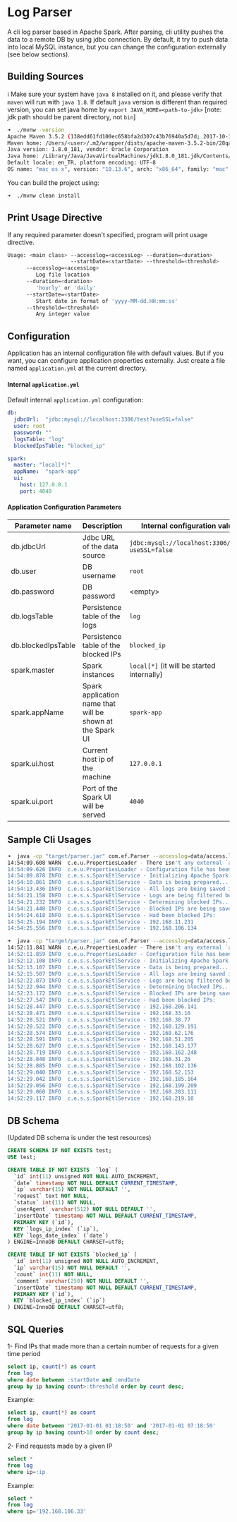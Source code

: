 # Log Parser

A cli log parser based in Apache Spark. After parsing, cli utility pushes the data to a remote DB by using jdbc connection. By default, it try to push data into local MySQL instance, but you can change the configuration externally (see below sections).

## Building Sources

ℹ️  Make sure your system have `java 8` installed on it, and please verify that `maven` will run with `java 1.8`. If default `java` version is different than required version, you can set java home by `export JAVA_HOME=<path-to-jdk>` [note: jdk path should be parent directory, not `bin`]

```bash
➜  ./mvnw -version
Apache Maven 3.5.2 (138edd61fd100ec658bfa2d307c43b76940a5d7d; 2017-10-18T10:58:13+03:00)
Maven home: /Users/<user>/.m2/wrapper/dists/apache-maven-3.5.2-bin/28qa8v9e2mq69covern8vmdkj0/apache-maven-3.5.2
Java version: 1.8.0_181, vendor: Oracle Corporation
Java home: /Library/Java/JavaVirtualMachines/jdk1.8.0_181.jdk/Contents/Home/jre
Default locale: en_TR, platform encoding: UTF-8
OS name: "mac os x", version: "10.13.6", arch: "x86_64", family: "mac"
```

You can build the project using:

```bash
➜  ./mvnw clean install
```

## Print Usage Directive

If any required parameter doesn't specified, program will print usage directive.

```bash
Usage: <main class> --accesslog=<accessLog> --duration=<duration>
                    --startDate=<startDate> --threshold=<threshold>
      --accesslog=<accessLog>
         Log file location
      --duration=<duration>
         'hourly' or 'daily'
      --startDate=<startDate>
         Start date in format of 'yyyy-MM-dd.HH:mm:ss'
      --threshold=<threshold>
         Any integer value

```

## Configuration

Application has an internal configuration file with default values. But if you want, you can configure application properties externally. Just create a file named `application.yml` at the current directory.

#### Internal `application.yml`

Default internal `application.yml` configuration:

```yml
db:
  jdbcUrl:  "jdbc:mysql://localhost:3306/test?useSSL=false"
  user: root
  password: ""
  logsTable: "log"
  blockedIpsTable: "blocked_ip"

spark:
  master: "local[*]"
  appName:  "spark-app"
  ui:
    host: 127.0.0.1
    port: 4040
```

#### Application Configuration Parameters

|Parameter name| Description | Internal configuration value|
|---|---|---|
|db.jdbcUrl| Jdbc URL of the data source|`jdbc:mysql://localhost:3306/test?useSSL=false`|
|db.user| DB username|`root`|
|db.password| DB password| &lt;empty&gt;|
|db.logsTable| Persistence table of the logs| `log`|
|db.blockedIpsTable| Persistence table of the blocked IPs| `blocked_ip`|
|spark.master|Spark instances|`local[*]` (it will be started internally)|
|spark.appName|Spark application name that will be shown at the Spark UI|`spark-app`|
|spark.ui.host|Current host ip of the machine|`127.0.0.1`|
|spark.ui.port|Port of the Spark UI will be served|`4040`|

## Sample Cli Usages

```bash
➜  java -cp "target/parser.jar" com.ef.Parser --accesslog=data/access.log --startDate=2017-01-01.15:00:00 --duration=hourly --threshold=200
14:54:09.608 WARN  c.e.u.PropertiesLoader - There isn't any external `application.yml` file. Fall backing to internal configuration...
14:54:09.626 INFO  c.e.u.PropertiesLoader - Configuration file has been loaded successfully: application.yml
14:54:09.878 INFO  c.e.s.s.SparkEtlService - Initializing Apache Spark...
14:54:10.861 INFO  c.e.s.s.SparkEtlService - Data is being prepared...
14:54:13.436 INFO  c.e.s.s.SparkEtlService - All logs are being saved into DB...
14:54:21.158 INFO  c.e.s.s.SparkEtlService - Logs are being filtered between start and end dates...
14:54:21.232 INFO  c.e.s.s.SparkEtlService - Determining blocked IPs...
14:54:21.448 INFO  c.e.s.s.SparkEtlService - Blocked IPs are being saved into DB...
14:54:24.618 INFO  c.e.s.s.SparkEtlService - Had been blocked IPs:
14:54:25.194 INFO  c.e.s.s.SparkEtlService - 192.168.11.231
14:54:25.556 INFO  c.e.s.s.SparkEtlService - 192.168.106.134
```

```bash
➜  java -cp "target/parser.jar" com.ef.Parser --accesslog=data/access.log --startDate=2017-01-01.00:00:00 --duration=daily --threshold=500 
14:52:11.841 WARN  c.e.u.PropertiesLoader - There isn't any external `application.yml` file. Fall backing to internal configuration...
14:52:11.859 INFO  c.e.u.PropertiesLoader - Configuration file has been loaded successfully: application.yml
14:52:12.108 INFO  c.e.s.s.SparkEtlService - Initializing Apache Spark...
14:52:13.107 INFO  c.e.s.s.SparkEtlService - Data is being prepared...
14:52:15.507 INFO  c.e.s.s.SparkEtlService - All logs are being saved into DB...
14:52:22.873 INFO  c.e.s.s.SparkEtlService - Logs are being filtered between start and end dates...
14:52:22.944 INFO  c.e.s.s.SparkEtlService - Determining blocked IPs...
14:52:23.172 INFO  c.e.s.s.SparkEtlService - Blocked IPs are being saved into DB...
14:52:27.547 INFO  c.e.s.s.SparkEtlService - Had been blocked IPs:
14:52:28.447 INFO  c.e.s.s.SparkEtlService - 192.168.206.141
14:52:28.471 INFO  c.e.s.s.SparkEtlService - 192.168.33.16
14:52:28.521 INFO  c.e.s.s.SparkEtlService - 192.168.38.77
14:52:28.522 INFO  c.e.s.s.SparkEtlService - 192.168.129.191
14:52:28.574 INFO  c.e.s.s.SparkEtlService - 192.168.62.176
14:52:28.591 INFO  c.e.s.s.SparkEtlService - 192.168.51.205
14:52:28.627 INFO  c.e.s.s.SparkEtlService - 192.168.143.177
14:52:28.719 INFO  c.e.s.s.SparkEtlService - 192.168.162.248
14:52:28.848 INFO  c.e.s.s.SparkEtlService - 192.168.31.26
14:52:28.885 INFO  c.e.s.s.SparkEtlService - 192.168.102.136
14:52:29.040 INFO  c.e.s.s.SparkEtlService - 192.168.52.153
14:52:29.042 INFO  c.e.s.s.SparkEtlService - 192.168.185.164
14:52:29.056 INFO  c.e.s.s.SparkEtlService - 192.168.199.209
14:52:29.060 INFO  c.e.s.s.SparkEtlService - 192.168.203.111
14:52:29.117 INFO  c.e.s.s.SparkEtlService - 192.168.219.10
```


## DB Schema

(Updated DB schema is under the test resources)

```sql
CREATE SCHEMA IF NOT EXISTS test;
USE test;

CREATE TABLE IF NOT EXISTS  `log` (
  `id` int(11) unsigned NOT NULL AUTO_INCREMENT,
  `date` timestamp NOT NULL DEFAULT CURRENT_TIMESTAMP,
  `ip` varchar(15) NOT NULL DEFAULT '',
  `request` text NOT NULL,
  `status` int(11) NOT NULL,
  `userAgent` varchar(512) NOT NULL DEFAULT '',
  `insertDate` timestamp NOT NULL DEFAULT CURRENT_TIMESTAMP,
  PRIMARY KEY (`id`),
  KEY `logs_ip_index` (`ip`),
  KEY `logs_date_index` (`date`)
) ENGINE=InnoDB DEFAULT CHARSET=utf8;

CREATE TABLE IF NOT EXISTS `blocked_ip` (
  `id` int(11) unsigned NOT NULL AUTO_INCREMENT,
  `ip` varchar(15) NOT NULL DEFAULT '',
  `count` int(11) NOT NULL,
  `comment` varchar(250) NOT NULL DEFAULT '',
  `insertDate` timestamp NOT NULL DEFAULT CURRENT_TIMESTAMP,
  PRIMARY KEY (`id`),
  KEY `blocked_ip_index` (`ip`)
) ENGINE=InnoDB DEFAULT CHARSET=utf8;
```

## SQL Queries

1- Find IPs that made more than a certain number of requests for a given time period

```sql
select ip, count(*) as count
from log
where date between :startDate and :endDate
group by ip having count>:threshold order by count desc;
```

Example:

```sql
select ip, count(*) as count
from log
where date between '2017-01-01 01:18:50' and '2017-01-01 07:18:50'
group by ip having count>10 order by count desc;
```

2- Find requests made by a given IP

```sql
select *
from log
where ip=:ip
```

Example:

```sql
select *
from log
where ip='192.168.106.33'
```